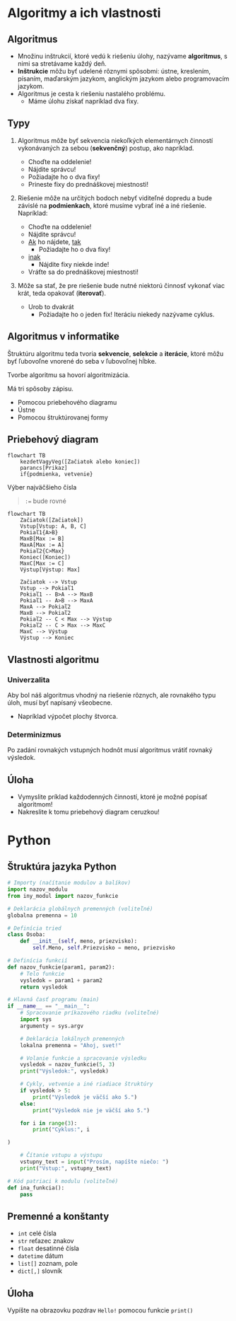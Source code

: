 # Algoritmy a ich vlastnosti

## Algoritmus
- Množinu inštrukcií, ktoré vedú k riešeniu úlohy, nazývame **algoritmus**, s nimi sa stretávame každý deň.
- **Inštrukcie** môžu byť udelené rôznymi spôsobmi: ústne, kreslením, písaním, maďarským jazykom, anglickým jazykom alebo programovacím jazykom.
- Algoritmus je cesta k riešeniu nastalého problému.
    - Máme úlohu získať napríklad dva fixy.

## Typy

1. Algoritmus môže byť sekvencia niekoľkých elementárnych činností vykonávaných za sebou (**sekvenčný**) postup, ako napríklad.
    - Choďte na oddelenie!
    - Nájdite správcu!
    - Požiadajte ho o dva fixy!
    - Prineste fixy do prednáškovej miestnosti!

1. Riešenie môže na určitých bodoch nebyť viditeľné dopredu a bude závislé na **podmienkach**, ktoré musíme vybrať iné a iné riešenie. Napríklad:
    - Choďte na oddelenie!
    - Nájdite správcu!
    - <ins>Ak</ins> ho nájdete, <ins>tak</ins>
        - Požiadajte ho o dva fixy!
    - <ins>inak</ins>
        - Nájdite fixy niekde inde!
    - Vráťte sa do prednáškovej miestnosti!

1. Môže sa stať, že pre riešenie bude nutné niektorú činnosť vykonať viac krát, teda opakovať (**iterovať**).
    - Urob to dvakrát
        - Požiadajte ho o jeden fix!
Iteráciu niekedy nazývame cyklus.

## Algoritmus v informatike

Štruktúru algoritmu teda tvoria **sekvencie**, **selekcie** a **iterácie**, ktoré môžu byť ľubovoľne vnorené do seba v ľubovoľnej hĺbke.

Tvorbe algoritmu sa hovorí algoritmizácia.

Má tri spôsoby zápisu.
- Pomocou priebehového diagramu
- Ústne
- Pomocou štruktúrovanej formy

## Priebehový diagram

```mermaid
flowchart TB
    kezdetVagyVeg([Začiatok alebo koniec])
    parancs[Prikaz]
    if{podmienka, vetvenie}
```
Výber najväčšieho čísla
> `:=` bude rovné
```mermaid
flowchart TB
	Začiatok([Začiatok])
    Vstup[Vstup: A, B, C]
    Pokiaľ1{A>B}
    MaxB[Max := B]
    MaxA[Max := A]
    Pokiaľ2{C>Max}
    Koniec([Koniec]) 
    MaxC[Max := C]
    Výstup[Výstup: Max]

    Začiatok --> Vstup
    Vstup --> Pokiaľ1
    Pokiaľ1 -- B>A --> MaxB
    Pokiaľ1 -- A>B --> MaxA
    MaxA --> Pokiaľ2
    MaxB --> Pokiaľ2
    Pokiaľ2 -- C < Max --> Výstup
    Pokiaľ2 -- C > Max --> MaxC
    MaxC --> Výstup
    Výstup --> Koniec
```

## Vlastnosti algoritmu
### Univerzalita
Aby bol náš algoritmus vhodný na riešenie rôznych, ale rovnakého typu úloh, musí byť napísaný všeobecne.
- Napríklad výpočet plochy štvorca.

### Determinizmus
Po zadání rovnakých vstupných hodnôt musí algoritmus vrátiť rovnaký výsledok.

## Úloha

- Vymyslite príklad každodenných činností, ktoré je možné popísať algoritmom!
- Nakreslite k tomu priebehový diagram ceruzkou!

# Python

## Štruktúra jazyka Python

```py
# Importy (načítanie modulov a balíkov)
import nazov_modulu
from iny_modul import nazov_funkcie

# Deklarácia globálnych premenných (voliteľné)
globalna premenna = 10

# Definícia tried
class Osoba:
    def __init__(self, meno, priezvisko):
        self.Meno, self.Priezvisko = meno, priezvisko

# Definícia funkcií
def nazov_funkcie(param1, param2):
    # Telo funkcie
    vysledok = param1 + param2
    return vysledok

# Hlavná časť programu (main)
if __name__ == "__main__":
    # Spracovanie príkazového riadku (voliteľné)
    import sys
    argumenty = sys.argv

    # Deklarácia lokálnych premenných
    lokalna premenna = "Ahoj, svet!"

    # Volanie funkcie a spracovanie výsledku
    vysledok = nazov_funkcie(5, 3)
    print("Výsledok:", vysledok)

    # Cykly, vetvenie a iné riadiace štruktúry
    if vysledok > 5:
        print("Výsledok je väčší ako 5.")
    else:
        print("Výsledok nie je väčší ako 5.")

    for i in range(3):
        print("Cyklus:", i

)

    # Čítanie vstupu a výstupu
    vstupny_text = input("Prosím, napíšte niečo: ")
    print("Vstup:", vstupny_text)

# Kód patriaci k modulu (voliteľné)
def ina_funkcia():
    pass
```

## Premenné a konštanty
- `int` celé čísla
- `str` reťazec znakov
- `float` desatinné čísla
- `datetime` dátum
- `list[]` zoznam, pole
- `dict[,]` slovník

## Úloha
Vypíšte na obrazovku pozdrav `Hello!` pomocou funkcie `print()`